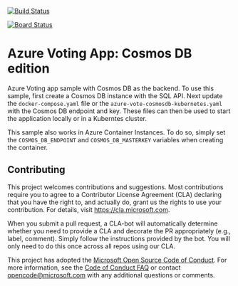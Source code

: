 [![Build Status](https://nepeters-devops.visualstudio.com/azure-vote-kubernetes/_apis/build/status/azure-vote-kubernetes-CI?branchName=master)](https://nepeters-devops.visualstudio.com/azure-vote-kubernetes/_build/latest?definitionId=72&branchName=master)

[![Board Status](https://nepeters-devops.visualstudio.com/79956c2a-2fe0-4e32-995c-323b69f7413f/262c8bf0-0c32-4b37-8d4c-ad31a61811e8/_apis/work/boardbadge/db52b4b4-5d9d-4919-8abd-265e16a10dc6?columnOptions=1)](https://nepeters-devops.visualstudio.com/79956c2a-2fe0-4e32-995c-323b69f7413f/_boards/board/t/262c8bf0-0c32-4b37-8d4c-ad31a61811e8/Microsoft.FeatureCategory/)

# Azure Voting App: Cosmos DB edition

Azure Voting app sample with Cosmos DB as the backend. To use this sample, first create a Cosmos DB instance with the SQL API. Next update the `docker-compose.yaml` file or the `azure-vote-cosmosdb-kubernetes.yaml` with the Cosmos DB endpoint and key. These files can then be used to start the application locally or in a Kuberntes cluster.

This sample also works in Azure Container Instances. To do so, simply set the `COSMOS_DB_ENDPOINT` and `COSMOS_DB_MASTERKEY` variables when creating the container.

## Contributing

This project welcomes contributions and suggestions.  Most contributions require you to agree to a
Contributor License Agreement (CLA) declaring that you have the right to, and actually do, grant us
the rights to use your contribution. For details, visit https://cla.microsoft.com.

When you submit a pull request, a CLA-bot will automatically determine whether you need to provide
a CLA and decorate the PR appropriately (e.g., label, comment). Simply follow the instructions
provided by the bot. You will only need to do this once across all repos using our CLA.

This project has adopted the [Microsoft Open Source Code of Conduct](https://opensource.microsoft.com/codeofconduct/).
For more information, see the [Code of Conduct FAQ](https://opensource.microsoft.com/codeofconduct/faq/) or
contact [opencode@microsoft.com](mailto:opencode@microsoft.com) with any additional questions or comments.
